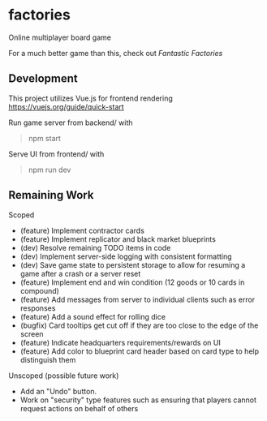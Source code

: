 # factories

Online multiplayer board game

For a much better game than this, check out _Fantastic Factories_

## Development

This project utilizes Vue.js for frontend rendering
https://vuejs.org/guide/quick-start

Run game server from backend/ with

> npm start

Serve UI from frontend/ with

> npm run dev

## Remaining Work

Scoped

- (feature) Implement contractor cards
- (feature) Implement replicator and black market blueprints
- (dev) Resolve remaining TODO items in code
- (dev) Implement server-side logging with consistent formatting
- (dev) Save game state to persistent storage to allow for resuming a game after a crash or a server reset
- (feature) Implement end and win condition (12 goods or 10 cards in compound)
- (feature) Add messages from server to individual clients such as error responses
- (feature) Add a sound effect for rolling dice
- (bugfix) Card tooltips get cut off if they are too close to the edge of the screen
- (feature) Indicate headquarters requirements/rewards on UI
- (feature) Add color to blueprint card header based on card type to help distinguish them

Unscoped (possible future work)

- Add an "Undo" button.
- Work on "security" type features such as ensuring that players cannot request actions on behalf of others
